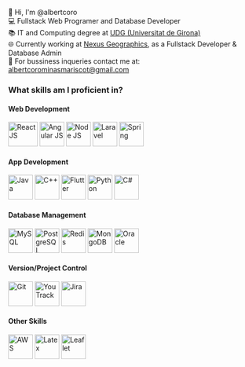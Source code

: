 👋 Hi, I'm @albertcoro <br>
💻 Fullstack Web Programer and Database Developer <br>
📚 IT and Computing degree at <a href="https://www.udg.edu/ca/">UDG (Universitat de Girona)</a> <br>
🌐 Currently working at <a href = "https://www.linkedin.com/company/nexus-geographics">Nexus Geographics</a>, as a Fullstack Developer & Database Admin <br>
📧 For bussiness inqueries contact me at: albertcorominasmariscot@gmail.com <br>

<h3>What skills am I proficient in?</h3>

<h4>Web Development</h4>
<div display="inline">
 <img src="https://upload.wikimedia.org/wikipedia/commons/thumb/a/a7/React-icon.svg/2300px-React-icon.svg.png" height="50px" width="60px" alt="React JS" title="React JS">
 <img src="https://brandslogos.com/wp-content/uploads/images/large/angular-icon-logo.png" height="50px" width="50px" alt="Angular JS" title="Angular JS">
 <img src="https://pluspng.com/img-png/nodejs-png-nodejs-icon-png-50-px-1600.png" height="50px" width="50px" alt="Node JS" title="Node JS">
 <img src="https://upload.wikimedia.org/wikipedia/commons/thumb/9/9a/Laravel.svg/1200px-Laravel.svg.png" height="50px" width="50px" alt="Laravel" title="Laravel">
 <img src="https://cdn.freebiesupply.com/logos/large/2x/spring-3-logo-svg-vector.svg" height="50px" width="50px" alt="Spring" title="Spring">
</div>

<h4>App Development</h4>
<div display="inline">
 <img src="https://cdn-icons-png.flaticon.com/512/226/226777.png" height=50px width=50px alt="Java" title="Java">
 <img src="https://upload.wikimedia.org/wikipedia/commons/thumb/1/18/ISO_C%2B%2B_Logo.svg/1822px-ISO_C%2B%2B_Logo.svg.png" height=50px width=50px alt="C++" title="C++">
 <img src="https://iconape.com/wp-content/png_logo_vector/flutter-logo.png" height=50px width=50px alt="Flutter" title="Flutter">
 <img src="https://brandslogos.com/wp-content/uploads/images/large/python-logo.png" height=50px width=50px alt="Python" title="Python">
 <img src="https://static-00.iconduck.com/assets.00/c-sharp-c-icon-1822x2048-wuf3ijab.png" height=50px width=50px alt="C#" title="C#">
</div>

<h4>Database Management</h4>
<div display="inline">
 <img src="https://user-images.githubusercontent.com/38464645/218829912-0b3f578d-7da5-49b8-8859-c9f886d4ca43.png" height=50px width=50px alt="MySQL" title="MySQL">
 <img src="https://user-images.githubusercontent.com/77457592/126708532-644c7a01-3bbd-4a0c-acd3-f5bcc0523854.png" height=50px width=50px alt="PostgreSQL" title="PostgreSQL">
 <img src="https://user-images.githubusercontent.com/38464645/218830232-63f4da96-6397-4e46-a6a8-ee292ebe86ad.png" height=50px width=50px alt="Redis" title="Redis">
 <img src="https://www.pngall.com/wp-content/uploads/13/Mongodb-PNG-Image-HD.png" height=50px width=50px alt="MongoDB" title="MongoDB">
 <img src="https://cdn.freebiesupply.com/logos/large/2x/oracle-1-logo-png-transparent.png" height=50px width=50px alt="Oracle" title="Oracle">
</div>

<h4>Version/Project Control</h4>
<div display="inline">
 <img src="https://user-images.githubusercontent.com/38464645/218831913-042a0777-7722-4875-8360-ee4d6ab32614.png" height=50px width=50px alt="Git" title="Git">
 <img src="https://user-images.githubusercontent.com/38464645/218832391-8ea2e34f-50a5-45d2-83a5-5955663600b4.png" height=50px width=50px alt="YouTrack" title="YouTrack">
 <img src="https://user-images.githubusercontent.com/38464645/218832493-ab5e9c19-4019-4beb-843a-a83601aed440.png" height=50px width=50px alt="Jira" title="Jira">
</div>
 
<h4>Other Skills</h4>
<div display="inline">
 <img src="https://cdn.iconscout.com/icon/free/png-256/free-aws-1869025-1583149.png?f=webp" height=50px width=50px alt="AWS" title="AWS">
 <img src="https://w7.pngwing.com/pngs/380/11/png-transparent-latex-hd-logo.png" height=50px width=50px alt="Latex" title="Latex">
 <img src="https://cdn.freebiesupply.com/logos/thumbs/2x/leaflet-1-logo.png" height=50px width=50px alt="Leaflet" title="Leaflet">
</div>
